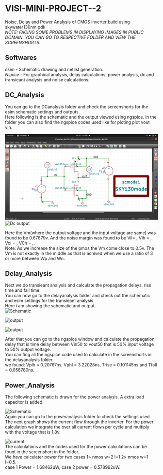 # VISI-MINI-PROJECT--2
Noise, Delay and Power Analysis of CMOS inverter build using skywater130nm pdk  
*NOTE: FACING SOME PROBLEMS IN DISPLAYING IMAGES IN PUBLIC DOMAIN. YOU CAN GO TO RESPECTIVE FOLDER AND VIEW THE SCREENSHORTS.*  
## Softwares  
*esim* - Schematic drawing and netlist generation.  
*Nspice* - For graphical analysis, delay calculations, power analysis, dc and transieant analysis and noise calculations.  

## DC_Analysis  
You can go to the DCanalysis folder and check the screenshorts for the esim schematic settings and outputs.  
Here following is the schematic and the output viewed using ngspice. In the folder you can also find the ngspice codes used like for ploting 
plot vout vin.  

  
![dcanalysis Schematic](https://github.com/Avs-Bharguav/VISI-MINI-PROJECT--2/blob/main/DCanalysis/Screenshot%20from%202023-06-29%2019-03-49.png)  
![Dc output](https://github.com/Avs-Bharguav/VISI-MINI-PROJECT--2/assets/130825917/6fde03d7-cd8c-4902-9ec3-4049481fe19c)

Here the Vm(where the output voltage and the input voltage are same) was found to be 0.67879v. 
And the noise margin was found to be Vil= , Vih = , Voi = , V0h = ,.  
Note: As we increase the size of the pmos the Vm come close to 0.5v. The Vm is not exactly in the middle as that is achived when we use a ratio of 3 or more between Wp and Wn.  
## Delay_Analysis  
Next we do transieant analysis and calculate the propagation delays, rise time and fall time.   
You can now go to the delayanalysis folder and check out the schematic and esim settings for the transieant analysis.  
Here i am showing the schematic and output.    
![Schematic](https://github.com/Avs-Bharguav/VISI-MINI-PROJECT--2/assets/130825917/a0df5ef0-c7b9-4d60-b54f-9a03949027d8)    


![output](https://github.com/Avs-Bharguav/VISI-MINI-PROJECT--2/assets/130825917/eac0ce20-917b-4910-b7e1-937a7a17efd1)  



![output](https://github.com/Avs-Bharguav/VISI-MINI-PROJECT--2/assets/130825917/962936e8-44ed-4742-869f-fc61e4cd96df)   


After that you can go to the ngspice window and calculate the propagation delay that is time delay between Vin50 to vout50 that is 50% input voltage to 50% output voltage.  
You can fing all the ngspice code used to calculate in the screenshorts in the delayanalysis folder.  
we found: Vplh = 0.20767ns, Vphl = 3.22028ns, Trise = 0.101145ns and Tfall = 0.058780ns.  
## Power_Analysis  
The following schematic is drawn for the power analysis. A extra load capacitor is added.  



![Schematic](https://github.com/Avs-Bharguav/VISI-MINI-PROJECT--2/assets/130825917/fd833ce7-18cd-490a-964e-4ebfc7c2336a)  
Again you can go to the poweranalysis folder to check the settings used.  
The next graph shows the current flow through the inverter. For the power calculation we integrate the over all current flown per cycle and multiply with the voltage that is 1.8v.  

![current](https://github.com/Avs-Bharguav/VISI-MINI-PROJECT--2/assets/130825917/3f42e269-b1bd-4db9-9b4c-f34db1b585ae)  
The calculations and the codes used for the power calculations can be fount in the screenshort in the folder.  
We have calculater power for two cases 1> nmos w=2 l=1 2> nmos w=1 l=0.5.  
case 1 Power = 1.68462uW; case 2 power = 0.578992uW.  


